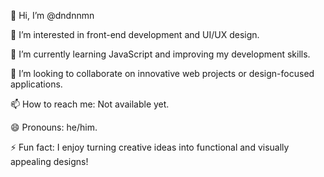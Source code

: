 👋 Hi, I’m @dndnnmn

👀 I’m interested in front-end development and UI/UX design.

🌱 I’m currently learning JavaScript and improving my development skills.

💞️ I’m looking to collaborate on innovative web projects or design-focused applications.

📫 How to reach me: Not available yet.

😄 Pronouns: he/him.

⚡ Fun fact: I enjoy turning creative ideas into functional and visually appealing designs!
<!---
dndnnmn/dndnnmn is a ✨ special ✨ repository because its `README.md` (this file) appears on your GitHub profile.
You can click the Preview link to take a look at your changes.
--->

